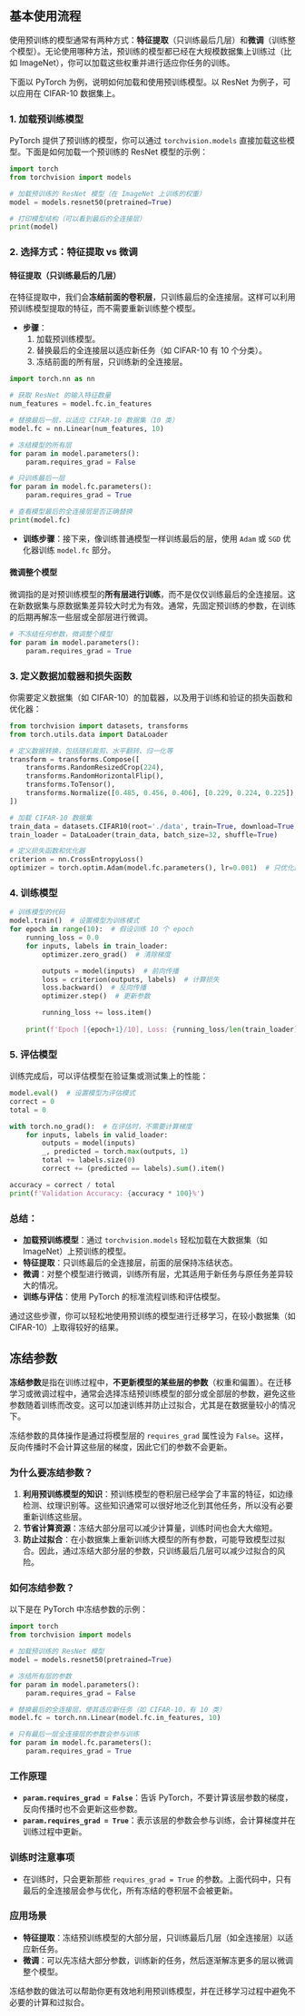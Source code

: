## 基本使用流程

使用预训练的模型通常有两种方式：**特征提取**（只训练最后几层）和**微调**（训练整个模型）。无论使用哪种方法，预训练的模型都已经在大规模数据集上训练过（比如 ImageNet），你可以加载这些权重并进行适应你任务的训练。

下面以 PyTorch 为例，说明如何加载和使用预训练模型。以 ResNet 为例子，可以应用在 CIFAR-10 数据集上。

### 1. 加载预训练模型
PyTorch 提供了预训练的模型，你可以通过 `torchvision.models` 直接加载这些模型。下面是如何加载一个预训练的 ResNet 模型的示例：

```python
import torch
from torchvision import models

# 加载预训练的 ResNet 模型（在 ImageNet 上训练的权重）
model = models.resnet50(pretrained=True)

# 打印模型结构（可以看到最后的全连接层）
print(model)
```

### 2. 选择方式：特征提取 vs 微调

#### 特征提取（只训练最后的几层）
在特征提取中，我们会**冻结前面的卷积层**，只训练最后的全连接层。这样可以利用预训练模型提取的特征，而不需要重新训练整个模型。

- **步骤**：
  1. 加载预训练模型。
  2. 替换最后的全连接层以适应新任务（如 CIFAR-10 有 10 个分类）。
  3. 冻结前面的所有层，只训练新的全连接层。

```python
import torch.nn as nn

# 获取 ResNet 的输入特征数量
num_features = model.fc.in_features

# 替换最后一层，以适应 CIFAR-10 数据集（10 类）
model.fc = nn.Linear(num_features, 10)

# 冻结模型的所有层
for param in model.parameters():
    param.requires_grad = False

# 只训练最后一层
for param in model.fc.parameters():
    param.requires_grad = True

# 查看模型最后的全连接层是否正确替换
print(model.fc)
```

- **训练步骤**：接下来，像训练普通模型一样训练最后的层，使用 `Adam` 或 `SGD` 优化器训练 `model.fc` 部分。

#### 微调整个模型
微调指的是对预训练模型的**所有层进行训练**，而不是仅仅训练最后的全连接层。这在新数据集与原数据集差异较大时尤为有效。通常，先固定预训练的参数，在训练的后期再解冻一些层或全部层进行微调。

```python
# 不冻结任何参数，微调整个模型
for param in model.parameters():
    param.requires_grad = True
```

### 3. 定义数据加载器和损失函数
你需要定义数据集（如 CIFAR-10）的加载器，以及用于训练和验证的损失函数和优化器：

```python
from torchvision import datasets, transforms
from torch.utils.data import DataLoader

# 定义数据转换，包括随机裁剪、水平翻转、归一化等
transform = transforms.Compose([
    transforms.RandomResizedCrop(224),
    transforms.RandomHorizontalFlip(),
    transforms.ToTensor(),
    transforms.Normalize([0.485, 0.456, 0.406], [0.229, 0.224, 0.225])
])

# 加载 CIFAR-10 数据集
train_data = datasets.CIFAR10(root='./data', train=True, download=True, transform=transform)
train_loader = DataLoader(train_data, batch_size=32, shuffle=True)

# 定义损失函数和优化器
criterion = nn.CrossEntropyLoss()
optimizer = torch.optim.Adam(model.fc.parameters(), lr=0.001)  # 只优化最后一层的参数
```

### 4. 训练模型
```python
# 训练模型的代码
model.train()  # 设置模型为训练模式
for epoch in range(10):  # 假设训练 10 个 epoch
    running_loss = 0.0
    for inputs, labels in train_loader:
        optimizer.zero_grad()  # 清除梯度

        outputs = model(inputs)  # 前向传播
        loss = criterion(outputs, labels)  # 计算损失
        loss.backward()  # 反向传播
        optimizer.step()  # 更新参数

        running_loss += loss.item()
    
    print(f'Epoch [{epoch+1}/10], Loss: {running_loss/len(train_loader)}')
```

### 5. 评估模型
训练完成后，可以评估模型在验证集或测试集上的性能：

```python
model.eval()  # 设置模型为评估模式
correct = 0
total = 0

with torch.no_grad():  # 在评估时，不需要计算梯度
    for inputs, labels in valid_loader:
        outputs = model(inputs)
        _, predicted = torch.max(outputs, 1)
        total += labels.size(0)
        correct += (predicted == labels).sum().item()

accuracy = correct / total
print(f'Validation Accuracy: {accuracy * 100}%')
```

### 总结：
- **加载预训练模型**：通过 `torchvision.models` 轻松加载在大数据集（如 ImageNet）上预训练的模型。
- **特征提取**：只训练最后的全连接层，前面的层保持冻结状态。
- **微调**：对整个模型进行微调，训练所有层，尤其适用于新任务与原任务差异较大的情况。
- **训练与评估**：使用 PyTorch 的标准流程训练和评估模型。

通过这些步骤，你可以轻松地使用预训练的模型进行迁移学习，在较小数据集（如 CIFAR-10）上取得较好的结果。



## 冻结参数

**冻结参数**是指在训练过程中，**不更新模型的某些层的参数**（权重和偏置）。在迁移学习或微调过程中，通常会选择冻结预训练模型的部分或全部层的参数，避免这些参数随着训练而改变。这可以加速训练并防止过拟合，尤其是在数据量较小的情况下。

冻结参数的具体操作是通过将模型层的 `requires_grad` 属性设为 `False`。这样，反向传播时不会计算这些层的梯度，因此它们的参数不会更新。

### 为什么要冻结参数？
1. **利用预训练模型的知识**：预训练模型的卷积层已经学会了丰富的特征，如边缘检测、纹理识别等。这些知识通常可以很好地泛化到其他任务，所以没有必要重新训练这些层。
2. **节省计算资源**：冻结大部分层可以减少计算量，训练时间也会大大缩短。
3. **防止过拟合**：在小数据集上重新训练大模型的所有参数，可能导致模型过拟合。因此，通过冻结大部分层的参数，只训练最后几层可以减少过拟合的风险。

### 如何冻结参数？
以下是在 PyTorch 中冻结参数的示例：

```python
import torch
from torchvision import models

# 加载预训练的 ResNet 模型
model = models.resnet50(pretrained=True)

# 冻结所有层的参数
for param in model.parameters():
    param.requires_grad = False

# 替换最后的全连接层，使其适应新任务（如 CIFAR-10，有 10 类）
model.fc = torch.nn.Linear(model.fc.in_features, 10)

# 只有最后一层全连接层的参数会参与训练
for param in model.fc.parameters():
    param.requires_grad = True
```

### 工作原理
- **`param.requires_grad = False`**：告诉 PyTorch，不要计算该层参数的梯度，反向传播时也不会更新这些参数。
- **`param.requires_grad = True`**：表示该层的参数会参与训练，会计算梯度并在训练过程中更新。

### 训练时注意事项
- 在训练时，只会更新那些 `requires_grad = True` 的参数。上面代码中，只有最后的全连接层会参与优化，所有冻结的卷积层不会被更新。

### 应用场景
- **特征提取**：冻结预训练模型的大部分层，只训练最后几层（如全连接层）以适应新任务。
- **微调**：可以先冻结大部分参数，训练新的任务，然后逐渐解冻更多的层以微调整个模型。

冻结参数的做法可以帮助你更有效地利用预训练模型，并在迁移学习过程中避免不必要的计算和过拟合。